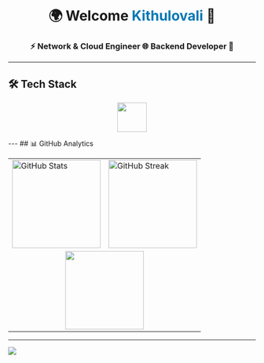<!-- Banner / Hero -->
<h1 align="center">🌍 Welcome <span style="color:#0077B5;"> Kithulovali</span> 👋</h1>
<h3 align="center">⚡ Network & Cloud Engineer  🌐 Backend Developer 🤖 </h3>

---
## 🛠️ Tech Stack  
<p align="center">
  <img src="https://skillicons.dev/icons?i=python,django,java,c,mysql,mongodb,linux,azure,cisco,docker" height="60" />
</p>
---
## 📊 GitHub Analytics  

<table align="center">
  <tr>
    <td>
      <img src="https://github-readme-stats.vercel.app/api?username=kithulovali&show_icons=true&theme=tokyonight&hide_border=true&bg_color=0d1117&title_color=58a6ff&icon_color=58a6ff" alt="GitHub Stats" height="180"/>
    </td>
    <td>
      <img src="https://streak-stats.demolab.com?user=kithulovali&theme=tokyonight&hide_border=true&background=0d1117&ring=58a6ff&fire=ff6e96&currStreakLabel=ff6e96" alt="GitHub Streak" height="180"/>
    </td>
  </tr>
  <tr>
    <td colspan="2" align="center">
      <img src="https://github-readme-stats.vercel.app/api/top-langs/?username=kithulovali&layout=compact&theme=tokyonight&hide_border=true&bg_color=0d1117&title_color=58a6ff" height="160"/>
    </td>
  </tr>
</table>

---

  <a href="https://github.com/kithulovali?tab=repositories">
    <img src="https://img.shields.io/badge/-Star%20My%20Repositories-black?style=for-the-badge&logo=github&logoColor=white" />
  </a>
</p>
